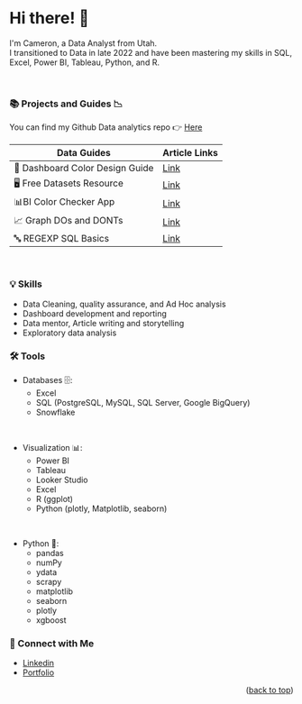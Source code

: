 <a name="readme-top"></a>
<a name="contact-me"></a>

<p align="right">
  <img src="https://komarev.com/ghpvc/?username=CameronCSS&style=flat" alt="">
</p>

# Hi there! 👋

I'm Cameron, a Data Analyst from Utah. <br>
I transitioned to Data in late 2022 and have been mastering my skills in SQL, Excel, Power BI, Tableau, Python, and R.

<br>

### 📚 Projects and Guides 📉

You can find my Github Data analytics repo 👉 [Here](https://github.com/CameronCSS/PersonalProjects/blob/main/README.md)
<br>

|Data Guides|Article Links|
|---|---|
|🎨 Dashboard Color Design Guide | [Link](https://www.linkedin.com/feed/update/urn:li:activity:7060457908592939008/)|
|🖥️ Free Datasets Resource | [Link](https://www.linkedin.com/feed/update/urn:li:activity:7054106303060709377/)|
|📊BI Color Checker App| [Link](https://cloud.squirrel365.io/viewer/EE95D322FE4B4278B870DE8D06B316D2)|
|📈 Graph DOs and DONTs| [Link](https://www.linkedin.com/feed/update/urn:li:activity:7064663920539537409/)|
|🔤 REGEXP SQL Basics| [Link](https://www.linkedin.com/feed/update/urn:li:activity:7057360246314340352/)|

<br>

### 💡 Skills <br>

* Data Cleaning, quality assurance, and Ad Hoc analysis <br>
* Dashboard development and reporting <br>
* Data mentor, Article writing and storytelling <br>
* Exploratory data analysis <br>


### 🛠️ Tools <br>

* Databases 🗄️: 
  * Excel
  * SQL (PostgreSQL, MySQL, SQL Server, Google BigQuery)
  * Snowflake <br>
<br>

* Visualization 📊:
  * Power BI
  * Tableau
  * Looker Studio
  * Excel
  * R (ggplot)
  * Python (plotly, Matplotlib, seaborn) <br>
<br>

* Python 🐍:
  * pandas
  * numPy
  * ydata
  * scrapy 
  * matplotlib
  * seaborn
  * plotly
  * xgboost <br>



### 💬 Connect with Me <br>

* [Linkedin](https://www.linkedin.com/in/cameron-css/) <br>
* [Portfolio](https://cameroncss.com/) <br>
 


<p align="right">(<a href="#readme-top">back to top</a>)</p>

